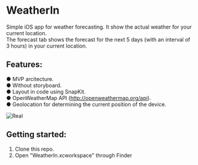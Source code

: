 # WeatherIn  

Simple iOS app for weather forecasting. It show the actual weather for your current location.  
The forecast tab shows the forecast for the next 5 days (with an interval of 3 hours) in your current location.  

Features:  
---------------
● MVP arcitecture.  
● Without storyboard.  
● Layout in code using SnapKit.  
● OpenWeatherMap API (http://openweathermap.org/api).  
● Geolocation for determining the current position of the device.  

![Real](https://i.ibb.co/nsWPQgQ/res.jpg)


Getting started:
---------------
1. Clone this repo.  
2. Open "WeatherIn.xcworkspace" through Finder 
